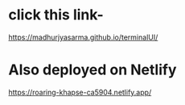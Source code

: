 # click this link-
https://madhurjyasarma.github.io/terminalUI/

# Also deployed on Netlify
https://roaring-khapse-ca5904.netlify.app/
